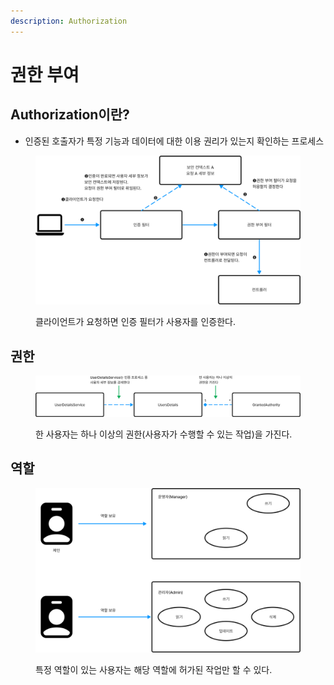 ```yaml
---
description: Authorization
---
```


# 권한 부여

## Authorization이란?

* 인증된 호출자가 특정 기능과 데이터에 대한 이용 권리가 있는지 확인하는 프로세스

<figure><img src="../../../.gitbook/assets/image (5).png" alt=""><figcaption><p>클라이언트가 요청하면 인증 필터가 사용자를 인증한다.</p></figcaption></figure>

## 권한

<figure><img src="../../../.gitbook/assets/image (9).png" alt=""><figcaption><p>한 사용자는 하나 이상의 권한(사용자가 수행할 수 있는 작업)을 가진다.</p></figcaption></figure>

## 역할

<figure><img src="../../../.gitbook/assets/image (11).png" alt=""><figcaption><p>특정 역할이 있는 사용자는 해당 역할에 허가된 작업만 할 수 있다.</p></figcaption></figure>
